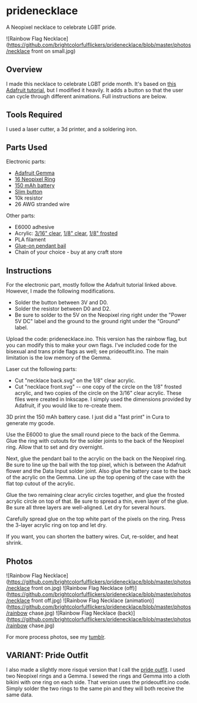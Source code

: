# pridenecklace
A Neopixel necklace to celebrate LGBT pride.

![Rainbow Flag Necklace](https://github.com/brightcolorfulflickers/pridenecklace/blob/master/photos/necklace front on small.jpg)

## Overview
I made this necklace to celebrate LGBT pride month. It's based on [this Adafruit tutorial](https://learn.adafruit.com/gemma-hoop-earrings/overview), but I modified it heavily. It adds a button so that the user can cycle through different animations. Full instructions are below.

## Tools Required

I used a laser cutter, a 3d printer, and a soldering iron.

## Parts Used

Electronic parts:
- [Adafruit Gemma](https://www.adafruit.com/product/1222)
- [16 Neopixel Ring](https://www.adafruit.com/product/1463)
- [150 mAh battery](https://www.adafruit.com/product/1317)
- [Slim button](https://www.adafruit.com/products/1489)
- 10k resistor
- 26 AWG stranded wire

Other parts:
- E6000 adhesive
- Acrylic: [3/16" clear](http://www.mcmaster.com/#8560K163), [1/8" clear](http://www.mcmaster.com/#8560K239), [1/8" frosted](http://www.ebay.com/itm/272185258220)
- PLA filament
- [Glue-on pendant bail](https://www.etsy.com/transaction/1154709693)
- Chain of your choice - buy at any craft store

## Instructions

For the electronic part, mostly follow the Adafruit tutorial linked above. However, I made the following modifications.
- Solder the button between 3V and D0.
- Solder the resistor between D0 and D2.
- Be sure to solder to the 5V on the Neopixel ring right under the "Power 5V DC" label and the ground to the ground right under the "Ground" label.

Upload the code: pridenecklace.ino. This version has the rainbow flag, but you can modify this to make your own flags. I've included code for the bisexual and trans pride flags as well; see prideoutfit.ino. The main limitation is the low memory of the Gemma.

Laser cut the following parts:
- Cut "necklace back.svg" on the 1/8" clear acrylic.
- Cut "necklace front.svg" -- one copy of the circle on the 1/8" frosted acrylic, and two copies of the circle on the 3/16" clear acrylic.
These files were created in Inkscape. I simply used the dimensions provided by Adafruit, if you would like to re-create them.

3D print the 150 mAh battery case. I just did a "fast print" in Cura to generate my gcode.

Use the E6000 to glue the small round piece to the back of the Gemma. Glue the ring with cutouts for the solder joints to the back of the Neopixel ring. Allow that to set and dry overnight.

Next, glue the pendant bail to the acrylic on the back on the Neopixel ring. Be sure to line up the bail with the top pixel, which is between the Adafruit flower and the Data Input solder joint. Also glue the battery case to the back of the acrylic on the Gemma. Line up the top opening of the case with the flat top cutout of the acrylic.

Glue the two remaining clear acrylic circles together, and glue the frosted acrylic circle on top of that. Be sure to spread a thin, even layer of the glue. Be sure all three layers are well-aligned. Let dry for several hours.

Carefully spread glue on the top white part of the pixels on the ring. Press the 3-layer acrylic ring on top and let dry.

If you want, you can shorten the battery wires. Cut, re-solder, and heat shrink.

## Photos

![Rainbow Flag Necklace](https://github.com/brightcolorfulflickers/pridenecklace/blob/master/photos/necklace front on.jpg)
![Rainbow Flag Necklace (off)](https://github.com/brightcolorfulflickers/pridenecklace/blob/master/photos/necklace front off.jpg)
![Rainbow Flag Necklace (animation)](https://github.com/brightcolorfulflickers/pridenecklace/blob/master/photos/rainbow chase.jpg)
![Rainbow Flag Necklace (back)](https://github.com/brightcolorfulflickers/pridenecklace/blob/master/photos/rainbow chase.jpg)

For more process photos, see my [tumblr](http://brightcolorfulflickers.tumblr.com/tagged/pride-necklace).

## VARIANT: Pride Outfit

I also made a slightly more risqué version that I call the [pride outfit](http://brightcolorfulflickers.tumblr.com/tagged/pride-outfit). I used two Neopixel rings and a Gemma. I sewed the rings and Gemma into a cloth bikini with one ring on each side. That version uses the prideoutfit.ino code. Simply solder the two rings to the same pin and they will both receive the same data.
